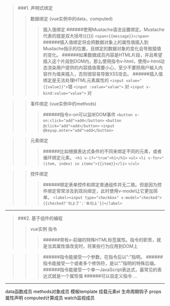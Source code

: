 >###1. 声明式绑定
>>数据绑定  (vue实例中的data，computed)
>>>插入值绑定
>>>######使用Mustache语法设置绑定。Mustache代表的就是双大括号({{}})
>`<span>{{message}}</span>`
>>>######插入值绑定将会把数据对象上的属性值插入到Mustache指示的位置，且绑定的数据对象的变化会导致插值的变化。
>>> ######如果数据成员内容是HTML片段，并且希望插入这个片段到DOM内，那么使用指令v-html，使用v-html动态渲染用户提供的内容插值需要小心，至少不要把用户输入内容作为值来插入，否则很容易导致XSS攻击。
>>>######插入值绑定是无法处理HTML元素属性的
>`<input value="{{value}}">`错
>`<input :value="value">` 对
>`<input v-bind:value="value">` 对

> >事件绑定 (vue实例中的methods)
> >>######指令v-on可以监听DOM事件
> `<button v-on:click="add">add</button>`
> `<button @click="add">add</button>`
> `<input @keyup.enter="add">add</button>`

> >元素绑定
> >>######比如根据表达式条件的不同来绑定不同的元素，或者循环绑定元素。
> `<h1 v-if="true">h1</h1>`
> `<ul>`
    `<li v-for="(item, index) in items">{{item}}</li>`
    `</ul>`

>>控件绑定
>>>######绑定表单控件和绑定普通组件并无二致。但是因为控件绑定常常涉及到双向绑定，此时使用v-model让它更加简单。
>`<label><input type="checkbox" v-model="checked">{{checked?'勾上了':'未勾上'}}</label>`

---
>###2. 基于组件的编程
>>vue实例
>>指令
>>>######带有v-前缀的特殊HTML标签属性。指令的职责，就是当其属性值改变时，将某些行为应用到DOM上

>>>######指令能接受一个参数，在指令后以“:”指明。
>>>######指令能接受一个或者多个修饰符，是以“.”指明的特殊后缀。
>>>######指令能接受一个单一JavaScript表达式，最常见的表达式就是一个属性值
>>>######可以自定义指令
>>...

----
data函数成员
methods对象成员
模板template
挂载元素el
生命周期钩子
props属性声明
computed计算成员
watch监视成员
